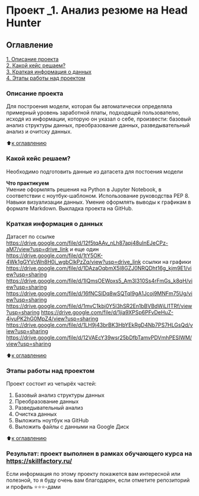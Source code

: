 # Проект _1. Анализ резюме на  Head Hunter 

## Оглавление  
[1. Описание проекта](.README.md#Описание-проекта)  
[2. Какой кейс решаем?](.README.md#Какой-кейс-решаем)  
[3. Краткая информация о данных](.README.md#Краткая-информация-о-данных)  
[4. Этапы работы над проектом](.README.md#Этапы-работы-над-проектом)  


### Описание проекта    
Для построения модели, которая бы автоматически определяла примерный уровень заработной платы, подходящей пользователю, исходя из информации, которую он указал о себе, произвести: базовый анализ структуры данных, преобразование данных, разведывательный анализ и очитску данных.

:arrow_up:[к оглавлению](_)


### Какой кейс решаем?    
Необходимо подготовить данные из  датасета для постоения модели

**Что практикуем**     
Умение оформлять решения на Python в Jupyter Notebook, в соответствии с ноутбук-шаблоном. Использование руководства  PEP 8. Навыки визуализации данных. Умение оформлять выводы к графикам в формате Markdown. Выкладка проекта на GitHub.    


### Краткая информация о данных
Датасет по ссылке https://drive.google.com/file/d/12f5tqAAv_nLh87apj48uInEJeCPz-aM7/view?usp=drive_link
и еще один https://drive.google.com/file/d/1tY5OK-4Wk1gGYVcWn8H0j_wgbClkPzZq/view?usp=drive_link
ссылки на графики 
https://drive.google.com/file/d/1DAzaOqbmX5I8GZJ0NRQDht16g_kjm9E1/view?usp=sharing
https://drive.google.com/file/d/1IQmsOEWoxs5_Am3I310Ss4rFmGs_k8qH/view?usp=sharing
https://drive.google.com/file/d/16fNCSlDq8wSQTqI9gA1Jcoj9MNFm75Ug/view?usp=sharing
https://drive.google.com/file/d/1mvC1kbj0Y5l3hSR2En1bBVBdWiLl1TRf/view?usp=sharing
https://drive.google.com/file/d/1jia9XPSp6PFvDeHuZ-4iyuPK2hG0MpZ4/view?usp=sharing
https://drive.google.com/file/d/1LH9j43brBK3HbYEkRgD4Nb7PS7HLGsQd/view?usp=sharing
https://drive.google.com/file/d/12VAEcY39wsr25bDfbTamvPDVmhPESIWM/view?usp=sharing
  
:arrow_up:[к оглавлению](.README.md#Оглавление)


### Этапы работы над проектом  
Проект состоит из четырёх частей:
1. Базовый анализ структуры данных
2. Преобразование данных
3. Разведывательный анализ
4. Очистка данных
5. Выложить ноутбук на GitHub
6. Выложить файлы с данными на Google Диск

:arrow_up:[к оглавлению](.README.md#Оглавление)
### Результат: проект выполнен в рамках обучающего курса на https://skillfactory.ru/




Если информация по этому проекту покажется вам интересной или полезной, то я буду очень вам благодарен, если отметите репозиторий и профиль ⭐️⭐️⭐️-дами